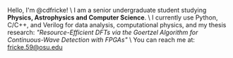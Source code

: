 Hello, I'm @cdfricke! \\
I am a senior undergraduate student studying __Physics, Astrophysics and Computer Science__. \\
I currently use Python, C/C++, and Verilog for data analysis, computational physics, and my thesis research: _"Resource-Efficient DFTs via the Goertzel Algorithm for Continuous-Wave Detection with FPGAs"_ \\
You can reach me at: fricke.59@osu.edu
